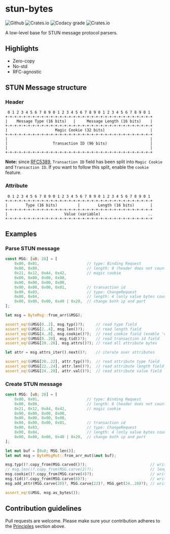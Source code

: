 # stun-bytes

![Github](https://img.shields.io/badge/github-pradt2/stun_bytes-8da0cb?style=flat-square&labelColor=555555&logo=github")
![Crates.io](https://img.shields.io/crates/v/stun-bytes.svg?style=flat-square&color=fc8d62&logo=rust)
![Codacy grade](https://img.shields.io/codacy/grade/ac4ccb5cf89a431b9ec758c28082acf0?style=flat-square)
![Crates.io](https://img.shields.io/crates/l/stun-bytes?style=flat-square)

A low-level base for STUN message protocol parsers.

## Highlights
 - Zero-copy
 - No-std
 - RFC-agnostic

## STUN Message structure

### Header
```text
 0 1 2 3 4 5 6 7 8 9 0 1 2 3 4 5 6 7 8 9 0 1 2 3 4 5 6 7 8 9 0 1
+-+-+-+-+-+-+-+-+-+-+-+-+-+-+-+-+-+-+-+-+-+-+-+-+-+-+-+-+-+-+-+-+
|    Message Type (16 bits)   |     Message Length (16 bits)    |
+-+-+-+-+-+-+-+-+-+-+-+-+-+-+-+-+-+-+-+-+-+-+-+-+-+-+-+-+-+-+-+-+
|                     Magic Cookie (32 bits)                    |
+-+-+-+-+-+-+-+-+-+-+-+-+-+-+-+-+-+-+-+-+-+-+-+-+-+-+-+-+-+-+-+-+
|                                                               |
|                    Transaction ID (96 bits)                   |
|                                                               |
+-+-+-+-+-+-+-+-+-+-+-+-+-+-+-+-+-+-+-+-+-+-+-+-+-+-+-+-+-+-+-+-+
```

**Note:** since [RFC5389](https://www.rfc-editor.org/rfc/rfc5389#section-6),
`Transaction ID` field has been split into `Magic Cookie` and `Transaction ID`.
If you want to follow this split, enable the `cookie` feature.

### Attribute
```text
 0 1 2 3 4 5 6 7 8 9 0 1 2 3 4 5 6 7 8 9 0 1 2 3 4 5 6 7 8 9 0 1
+-+-+-+-+-+-+-+-+-+-+-+-+-+-+-+-+-+-+-+-+-+-+-+-+-+-+-+-+-+-+-+-+
|        Type (16 bits)         |        Length (16 bits)       |
+-+-+-+-+-+-+-+-+-+-+-+-+-+-+-+-+-+-+-+-+-+-+-+-+-+-+-+-+-+-+-+-+
|                         Value (variable)                     ..
+-+-+-+-+-+-+-+-+-+-+-+-+-+-+-+-+-+-+-+-+-+-+-+-+-+-+-+-+-+-+-+-+
```

## Examples

### Parse STUN message

```rust
const MSG: [u8; 28] = [
    0x00, 0x01,                     // type: Binding Request
    0x00, 0x08,                     // length: 8 (header does not count)
    0x21, 0x12, 0xA4, 0x42,         // magic cookie
    0x00, 0x00, 0x00, 0x00,
    0x00, 0x00, 0x00, 0x00,
    0x00, 0x00, 0x00, 0x01,         // transaction id
    0x00, 0x03,                     // type: ChangeRequest
    0x00, 0x04,                     // length: 4 (only value bytes count)
    0x00, 0x00, 0x00, 0x40 | 0x20,  // change both ip and port
];

let msg = ByteMsg::from_arr(&MSG);

assert_eq!(&MSG[0..2], msg.typ()?);     // read type field
assert_eq!(&MSG[2..4], msg.len()?);     // read length field
assert_eq!(&MSG[4..8], msg.cookie()?);  // read cookie field (enable 'cookie' feature first)
assert_eq!(&MSG[8..20], msg.tid()?);    // read transaction id field
assert_eq!(&MSG[20..28], msg.attrs()?); // read all attribute bytes

let attr = msg.attrs_iter().next()?;    // iterate over attributes

assert_eq!(&MSG[20..22], attr.typ()?);  // read attribute type field
assert_eq!(&MSG[22..24], attr.len()?);  // read attribute length field
assert_eq!(&MSG[24..28], attr.val()?);  // read attribute value field
```

### Create STUN message

```rust
const MSG: [u8; 28] = [
    0x00, 0x01,                     // type: Binding Request
    0x00, 0x08,                     // length: 8 (header does not count)
    0x21, 0x12, 0xA4, 0x42,         // magic cookie
    0x00, 0x00, 0x00, 0x00,
    0x00, 0x00, 0x00, 0x00,
    0x00, 0x00, 0x00, 0x01,         // transaction id
    0x00, 0x03,                     // type: ChangeRequest
    0x00, 0x04,                     // length: 4 (only value bytes count)
    0x00, 0x00, 0x00, 0x40 | 0x20,  // change both ip and port
];

let mut buf = [0u8; MSG.len()];
let mut msg = ByteMsgMut::from_arr_mut(&mut buf);

msg.typ()?.copy_from(MSG.carved()?);                            // write type field
// msg.len()?.copy_from(MSG.carve(2)?);                         // length field updates automatically
msg.cookie()?.copy_from(MSG.carve(4)?);                         // write cookie field
msg.tid()?.copy_from(MSG.carve(8)?);                            // write transaction id field
msg.add_attr(MSG.carve(20)?, MSG.carve(22)?, MSG.get(24..28)?); // write attribute (type, length, value)

assert_eq!(&MSG, msg.as_bytes());
```

## Contribution guidelines

Pull requests are welcome. Please make sure your contribution adheres to the [Principles](#Principles) section above.

